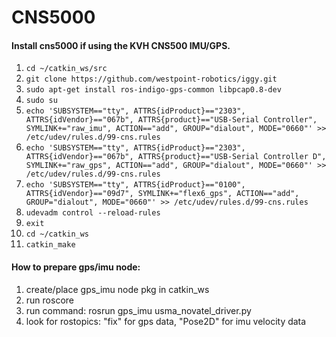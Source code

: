 # CNS5000

#### Install cns5000 if using the KVH CNS500 IMU/GPS.
1. `cd ~/catkin_ws/src`
2. `git clone https://github.com/westpoint-robotics/iggy.git`
3. `sudo apt-get install ros-indigo-gps-common libpcap0.8-dev`
4. `sudo su`
5. `echo 'SUBSYSTEM=="tty", ATTRS{idProduct}=="2303", ATTRS{idVendor}=="067b", ATTRS{product}=="USB-Serial Controller", SYMLINK+="raw_imu", ACTION=="add", GROUP="dialout", MODE="0660"' >> /etc/udev/rules.d/99-cns.rules`
6. `echo 'SUBSYSTEM=="tty", ATTRS{idProduct}=="2303", ATTRS{idVendor}=="067b", ATTRS{product}=="USB-Serial Controller D", SYMLINK+="raw_gps", ACTION=="add", GROUP="dialout", MODE="0660"' >> /etc/udev/rules.d/99-cns.rules`
7. `echo 'SUBSYSTEM=="tty", ATTRS{idProduct}=="0100", ATTRS{idVendor}=="09d7", SYMLINK+="flex6_gps", ACTION=="add", GROUP="dialout", MODE="0660"' >> /etc/udev/rules.d/99-cns.rules`
8. `udevadm control --reload-rules`
9. `exit`
10. `cd ~/catkin_ws`
11. `catkin_make`

#### How to prepare gps/imu node:

1. create/place gps_imu node pkg in catkin_ws
2. run roscore
3. run command: rosrun gps_imu usma_novatel_driver.py
4. look for rostopics: "fix" for gps data, "Pose2D" for imu velocity data
